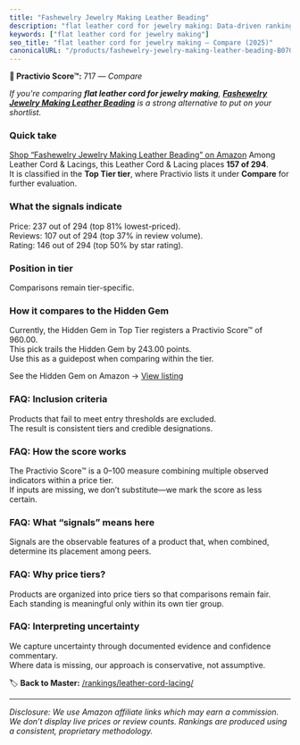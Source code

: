 ```yaml
---
title: "Fashewelry Jewelry Making Leather Beading"
description: "flat leather cord for jewelry making: Data-driven ranking using the Practivio Score™. Positioned by quality, value, demand, findability, momentum."
keywords: ["flat leather cord for jewelry making"]
seo_title: "flat leather cord for jewelry making — Compare (2025)"
canonicalURL: "/products/fashewelry-jewelry-making-leather-beading-B07GB57V1Z/"
---
```


**🛒 Practivio Score™:** 717 — _Compare_


*If you're comparing **flat leather cord for jewelry making**, **[Fashewelry Jewelry Making Leather Beading](https://www.amazon.com/dp/B07GB57V1Z?tag=practivio-20)** is a strong alternative to put on your shortlist.*
### Quick take
[Shop “Fashewelry Jewelry Making Leather Beading” on Amazon](https://www.amazon.com/dp/B07GB57V1Z?tag=practivio-20)
Among Leather Cord & Lacings, this Leather Cord & Lacing places **157 of 294**.  
It is classified in the **Top Tier tier**, where Practivio lists it under **Compare** for further evaluation.

### What the signals indicate
Price: 237 out of 294 (top 81% lowest-priced).  
Reviews: 107 out of 294 (top 37% in review volume).  
Rating: 146 out of 294 (top 50% by star rating).  

### Position in tier
Comparisons remain tier-specific.

### How it compares to the Hidden Gem
Currently, the Hidden Gem in Top Tier registers a Practivio Score™ of 960.00.  
This pick trails the Hidden Gem by 243.00 points.  
Use this as a guidepost when comparing within the tier.  

See the Hidden Gem on Amazon → [View listing](https://www.amazon.com/dp/B00ZO1PXDO?tag=practivio-20)

### FAQ: Inclusion criteria
Products that fail to meet entry thresholds are excluded.  
The result is consistent tiers and credible designations.

### FAQ: How the score works
The Practivio Score™ is a 0–100 measure combining multiple observed indicators within a price tier.  
If inputs are missing, we don’t substitute—we mark the score as less certain.

### FAQ: What “signals” means here
Signals are the observable features of a product that, when combined, determine its placement among peers.

### FAQ: Why price tiers?
Products are organized into price tiers so that comparisons remain fair.  
Each standing is meaningful only within its own tier group.

### FAQ: Interpreting uncertainty
We capture uncertainty through documented evidence and confidence commentary.  
Where data is missing, our approach is conservative, not assumptive.

<!-- Missing template for Compare/CompareWithinPriceClass -->


🏷️ **Back to Master:** [/rankings/leather-cord-lacing/](/rankings/leather-cord-lacing/)

---
_Disclosure: We use Amazon affiliate links which may earn a commission. We don’t display live prices or review counts. Rankings are produced using a consistent, proprietary methodology._
